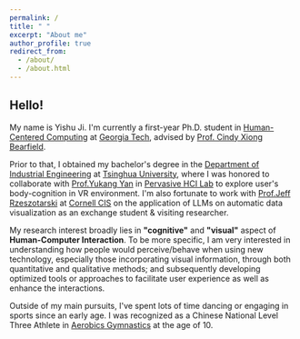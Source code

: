 ```yaml
---
permalink: /
title: " "
excerpt: "About me"
author_profile: true
redirect_from: 
  - /about/
  - /about.html
---
```


<!-- 📢 I'm looking for PhD position in HCI/HAI/VIS starting in Fall 2024!-->

## Hello!
My name is Yishu Ji.
I'm currently a first-year Ph.D. student in [Human-Centered Computing](https://www.cc.gatech.edu/degree-programs/phd-human-centered-computing) at [Georgia Tech](https://www.gatech.edu/), advised by [Prof. Cindy Xiong Bearfield](https://cyxiong.com/). 

Prior to that, I obtained my bachelor's degree in the [Department of Industrial Engineering](https://www.ie.tsinghua.edu.cn/) at [Tsinghua University](https://www.tsinghua.edu.cn/en/), where I was honored to collaborate with [Prof.Yukang Yan](https://yukangyan.info/) in [Pervasive HCI Lab](https://pi.cs.tsinghua.edu.cn/) to explore user's body-cognition in VR environment. I'm also fortunate to work with [Prof.Jeff Rzeszotarski](https://jeffrz.com) at [Cornell CIS](https://cis.cornell.edu/) on the application of LLMs on automatic data visualization as an exchange student & visiting researcher.

My research interest broadly lies in **"cognitive"** and **"visual"** aspect of **Human-Computer Interaction**. To be more specific, I am very interested in understanding how people would perceive/behave when using new technology, especially those incorporating visual information, through both quantitative and qualitative methods; and subsequently developing optimized tools or approaches to facilitate user experience as well as enhance the interactions.


<!-- Interest-->
Outside of my main pursuits, I've spent lots of time dancing or engaging in sports since an early age. I was recognized as a Chinese National Level Three Athlete in [Aerobics Gymnastics](https://en.wikipedia.org/wiki/Aerobic_gymnastics) at the age of 10.



